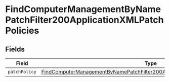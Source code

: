 # FindComputerManagementByNamePatchFilter200ApplicationXMLPatchPolicies


## Fields

| Field                                                                                                                                                                                           | Type                                                                                                                                                                                            | Required                                                                                                                                                                                        | Description                                                                                                                                                                                     |
| ----------------------------------------------------------------------------------------------------------------------------------------------------------------------------------------------- | ----------------------------------------------------------------------------------------------------------------------------------------------------------------------------------------------- | ----------------------------------------------------------------------------------------------------------------------------------------------------------------------------------------------- | ----------------------------------------------------------------------------------------------------------------------------------------------------------------------------------------------- |
| `patchPolicy`                                                                                                                                                                                   | [FindComputerManagementByNamePatchFilter200ApplicationXMLPatchPoliciesPatchPolicy](../../models/operations/findcomputermanagementbynamepatchfilter200applicationxmlpatchpoliciespatchpolicy.md) | :heavy_minus_sign:                                                                                                                                                                              | N/A                                                                                                                                                                                             |